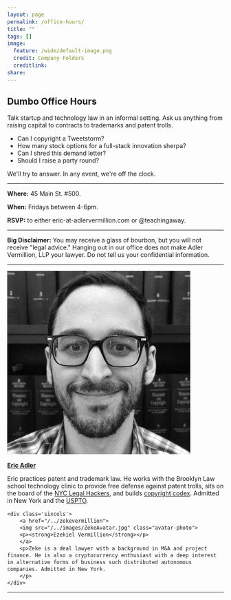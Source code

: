 ```yaml
---
layout: page
permalink: /office-hours/
title: ""
tags: []
image:
  feature: /wide/default-image.png
  credit: Company Folders
  creditlink: 
share: 
---
```



## Dumbo Office Hours 


Talk startup and technology law in an informal setting. Ask us anything from raising capital to contracts to trademarks and patent trolls. 

* Can I copyright a Tweetstorm? 
* How many stock options for a full-stack innovation sherpa? 
* Can I shred this demand letter? 
* Should I raise a party round? 

We'll try to answer. In any event, we're off the clock.

- - - 

**Where:** 45 Main St. #500. 

**When:** Fridays between 4-6pm. 

**RSVP:** to either eric-at-adlervermillion.com or @teachingaway. 

- - - 

**Big Disclaimer:** You may receive a glass of bourbon, but you will not receive "legal advice." Hanging out in our office does not make Adler Vermillion, LLP your lawyer. Do not tell us your confidential information. 

- - - 

<div class="attorney"> 
    <div class='sixcols'>
        <a href="/../ericadler">
        <img src="/../images/EricAvatar.jpg" class="avatar-photo">
        <p><strong>Eric Adler</strong></p>
        </a>
        <p>Eric practices patent and trademark law. He works with the Brooklyn Law school technology clinic to provide free defense against patent trolls, sits on the board of the <a href='http://legalhackers.org/'>NYC Legal Hackers</a>, and builds <a href='http://www.copyrightcodex.com'>copyright codex</a>. Admitted in New York and the <a href="http://www.uspto.gov/">USPTO</a>.</p>
    </div>

    <div class='sixcols'>
        <a href="/../zekevermillion">
        <img src="/../images/ZekeAvatar.jpg" class="avatar-photo">
        <p><strong>Ezekiel Vermillion</strong></p>
        </a>
        <p>Zeke is a deal lawyer with a background in M&A and project finance. He is also a cryptocurrency enthusiast with a deep interest in alternative forms of business such distributed autonomous companies. Admitted in New York.
        </p>
    </div>
</div>

- - - 